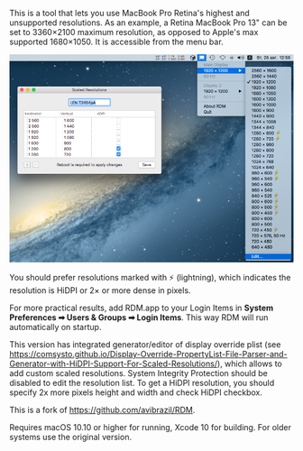This is a tool that lets you use MacBook Pro Retina's highest and unsupported resolutions.
As an example, a Retina MacBook Pro 13" can be set to 3360×2100 maximum resolution, as
opposed to Apple's max supported 1680×1050. It is accessible from the menu bar.

![rdm-screenshot](screenshot.png)

You should prefer resolutions marked with ⚡️ (lightning), which indicates the resolution
is HiDPI or 2× or more dense in pixels.

For more practical results, add RDM.app to your Login Items in **System Preferences ➡ Users & Groups ➡ Login Items**.
This way RDM will run automatically on startup.

This version has integrated generator/editor of display override plist (see https://comsysto.github.io/Display-Override-PropertyList-File-Parser-and-Generator-with-HiDPI-Support-For-Scaled-Resolutions/), which allows to add custom scaled resolutions. System Integrity Protection should be disabled to edit the resolution list. To get a HiDPI resolution, you should specify 2x more pixels height and width and check HiDPI checkbox.

This is a fork of https://github.com/avibrazil/RDM. 

Requires macOS 10.10 or higher for running, Xcode 10 for building. For older systems use the original version.
